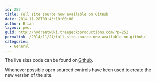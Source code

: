 ```yaml
---
id: 252
title: Full site source now available on GitHub
date: 2014-11-28T09:42:10+00:00
author: Brian
layout: post
guid: http://hydrantwiki.treegeckoproductions.com/?p=252
permalink: /2014/11/28/full-site-source-now-available-on-github/
categories:
  - General
---
```

The live sites code can be found on [Github](https://github.com/hydrantwiki "HydrantWiki Source").
  
Whenever possible open sourced controls have been used to create the new version of the site.